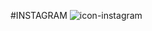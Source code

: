 #INSTAGRAM
![icon-instagram](https://github.com/Ruksana121/Codealpha_tasks-3/assets/153189505/936d8f67-4bbf-4ef3-add9-7f31df1b766f)

